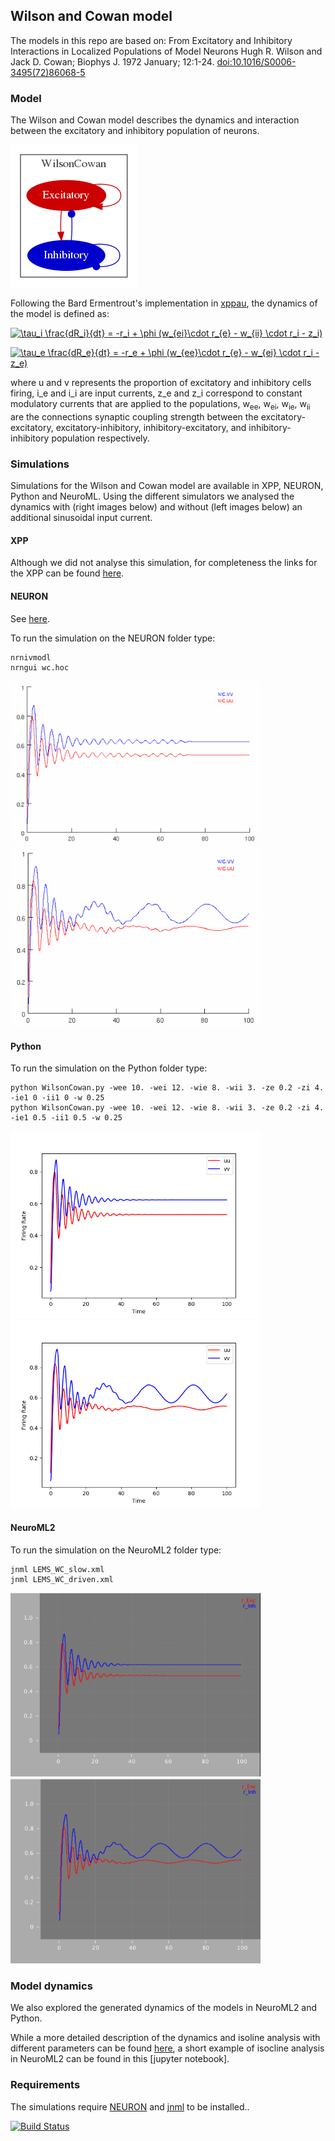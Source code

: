 ## Wilson and Cowan model

The models in this repo are based on: From Excitatory and Inhibitory Interactions in Localized Populations of Model Neurons Hugh R. Wilson and Jack D. Cowan; Biophys J. 1972 January; 12:1-24. [doi:10.1016/S0006-3495(72)86068-5](https://dx.doi.org/10.1016%2FS0006-3495(72)86068-5)

### Model
The Wilson and Cowan model describes the dynamics and interaction between the excitatory and inhibitory population of neurons.

![](https://raw.githubusercontent.com/OpenSourceBrain/WilsonCowan/master/NeuroML2/img/WC.gv.png)

Following the Bard Ermentrout's implementation in [xppau](http://www.math.pitt.edu/~bard/xpp/xpp.html), the dynamics of the model is defined as:

<a href="https://www.codecogs.com/eqnedit.php?latex=\tau_i&space;\frac{dR_i}{dt}&space;=&space;-r_i&space;&plus;&space;\phi&space;(w_{ei}\cdot&space;r_{e}&space;-&space;w_{ii}&space;\cdot&space;r_i&space;-&space;z_i)" target="_blank"><img src="https://latex.codecogs.com/gif.latex?\tau_i&space;\frac{dR_i}{dt}&space;=&space;-r_i&space;&plus;&space;\phi&space;(w_{ei}\cdot&space;r_{e}&space;-&space;w_{ii}&space;\cdot&space;r_i&space;-&space;z_i)" title="\tau_i \frac{dR_i}{dt} = -r_i + \phi (w_{ei}\cdot r_{e} - w_{ii} \cdot r_i - z_i)" /></a>

<a href="https://www.codecogs.com/eqnedit.php?latex=\tau_e&space;\frac{dR_e}{dt}&space;=&space;-r_e&space;&plus;&space;\phi&space;(w_{ee}\cdot&space;r_{e}&space;-&space;w_{ei}&space;\cdot&space;r_i&space;-&space;z_e)" target="_blank"><img src="https://latex.codecogs.com/gif.latex?\tau_e&space;\frac{dR_e}{dt}&space;=&space;-r_e&space;&plus;&space;\phi&space;(w_{ee}\cdot&space;r_{e}&space;-&space;w_{ei}&space;\cdot&space;r_i&space;-&space;z_e)" title="\tau_e \frac{dR_e}{dt} = -r_e + \phi (w_{ee}\cdot r_{e} - w_{ei} \cdot r_i - z_e)" /></a>

where u and v represents the proportion of excitatory and inhibitory cells firing, i_e and i_i are input currents, z_e and z_i correspond to constant modulatory currents that are applied to the populations, w<sub>ee</sub>, w<sub>ei</sub>, w<sub>ie</sub>, w<sub>ii</sub> are the connections synaptic coupling strength between the excitatory-excitatory, excitatory-inhibitory, inhibitory-excitatory, and inhibitory-inhibitory population respectively.

### Simulations
Simulations for the Wilson and Cowan model are available in XPP, NEURON, Python and NeuroML. Using the different simulators we analysed the dynamics with (right images below) and without (left images below) an additional sinusoidal input current.

#### XPP
Although we did not analyse this simulation, for completeness the links for the XPP can be found [here](https://github.com/OpenSourceBrain/WilsonCowan/tree/master/XPP).

#### NEURON
See [here](https://github.com/OpenSourceBrain/WilsonCowan/tree/master/NEURON).

To run the simulation on the NEURON folder type:
```
nrnivmodl
nrngui wc.hoc
```

<p float="left">
   <img src="https://raw.githubusercontent.com/OpenSourceBrain/WilsonCowan/master/NEURON/img/NEURON_no_drive_rate.png" width="400" />
   <img src="https://raw.githubusercontent.com/OpenSourceBrain/WilsonCowan/master/NEURON/img/NEURON_driven_rate.png" width="400" />
</p>

#### Python
To run the simulation on the Python folder type:
```
python WilsonCowan.py -wee 10. -wei 12. -wie 8. -wii 3. -ze 0.2 -zi 4. -ie1 0 -ii1 0 -w 0.25
python WilsonCowan.py -wee 10. -wei 12. -wie 8. -wii 3. -ze 0.2 -zi 4. -ie1 0.5 -ii1 0.5 -w 0.25
 ```

<p float="left">
   <img src="https://raw.githubusercontent.com/OpenSourceBrain/WilsonCowan/master/Python/img/Python_no_drive.png" width="400" />
   <img src="https://raw.githubusercontent.com/OpenSourceBrain/WilsonCowan/master/Python/img/Python_driven.png" width="400" />
</p>

#### NeuroML2
To run the simulation on the NeuroML2 folder type:
```
jnml LEMS_WC_slow.xml
jnml LEMS_WC_driven.xml
```
<p float="left">
  <img src="https://raw.githubusercontent.com/OpenSourceBrain/WilsonCowan/master/NeuroML2/img/NeuroML_no_drive.png" width="400" />
  <img src="https://raw.githubusercontent.com/OpenSourceBrain/WilsonCowan/master/NeuroML2/img/NeuroML_driven.png" width="400" />
</p>

### Model dynamics
We also explored the generated dynamics of the models in NeuroML2 and Python.

While a more detailed description of the dynamics and isoline analysis with different parameters can be found [here](https://github.com/OpenSourceBrain/WilsonCowan/tree/master/Python/README.md), a short example of isocline analysis in NeuroML2 can be found in this [jupyter notebook].

### Requirements

The simulations require [NEURON](https://www.neuron.yale.edu/neuron/download) and [jnml](https://github.com/NeuroML/jNeuroML) to be installed..

[![Build Status](https://travis-ci.com/OpenSourceBrain/WilsonCowan.svg?branch=master)](https://travis-ci.com/OpenSourceBrain/WilsonCowan)



